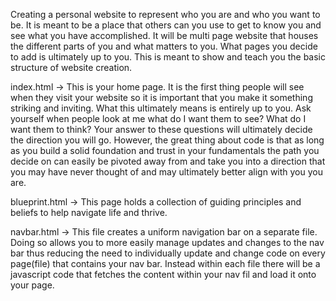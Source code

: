 Creating a personal website to represent who you are and who you want to be. It is meant to be a place that others can you use to get to know you and see what you have accomplished. It will be multi page website that houses the different parts of you and what matters to you. What pages you decide to add is ultimately up to you. This is meant to show and teach you the basic structure of website creation. 

index.html -> This is your home page. It is the first thing people will see when they visit your website so it is important that you make it something striking and inviting. What this ultimately means is entirely up to you. Ask yourself when people look at me what do I want them to see? What do I want them to think? Your answer to these questions will ultimately decide the direction you will go. However, the great thing about code is that as long as you build a solid foundation and trust in your fundamentals the path you decide on can easily be pivoted away from and take you into a direction that you may have never thought of and may ultimately better align with you you are.

blueprint.html -> This page holds a collection of guiding principles and beliefs to help navigate life and thrive. 

navbar.html -> This file creates a uniform navigation bar on a separate file. Doing so allows you to more easily manage updates and changes to the nav bar thus reducing the need to individually update and change code on every page(file) that contains your nav bar. Instead within each file there will be a javascript code that fetches the content within your nav fil and load it onto your page. 